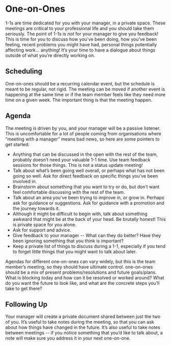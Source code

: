 # One-on-Ones

1-1s are time dedicated for you with your manager, in a private space. These meetings are critical to your professional life and you should take them seriously. The point of 1-1s is _not_ for your manager to give you feedback! This is time for you to discuss how you’ve been doing, how you’ve been feeling, recent problems you might have had, personal things potentially affecting work… anything! It’s your time to have a dialogue about things outside of what you’re directly working on.

## Scheduling

One-on-ones should be a recurring calendar event, but the schedule is meant to be regular, not rigid. The meeting can be moved if another event is happening at the same time or if the team member feels like they need more time on a given week. The important thing is that the meeting happen.

## Agenda

The meeting is driven by you, and your manager will be a passive listener. This is uncomfortable for a lot of people coming from organisations where “meeting with a manager” means bad news, so here are some pointers to get started:

- Anything that can be discussed in the open with the rest of the team, probably doesn’t need your valuable 1-1 time. Use team feedback sessions for those things. This is not a status update meeting!
- Talk about what’s been going well overall, or perhaps what has not been going so well. Ask for direct feedback on specific things you’ve been involved in.
- Brainstorm about something that you want to try or do, but don’t want feel comfortable discussing with the rest of the team.
- Talk about an area you’ve been trying to improve in, or grow in. Perhaps ask for guidance or suggestions. Ask for guidance with a promotion and the journey towards it. 
- Although it might be difficult to begin with, talk about something awkward that might be at the back of your head. Be brutally honest! This is private space for you alone. 
- Ask for support and advice.
- Give feedback to your manager -- What can they do better? Have they been ignoring something that you think is important? 
- Keep a private list of things to discuss during a 1-1, especially if you tend to forget little things that you might want to talk about later.

Agendas for different one-on-ones can vary widely, but this is the team member’s meeting, so they should have ultimate control. one-on-ones should be a mix of present problems/resolutions and future goals/plans. What is blocking today and how can it be resolved or worked around? What do you want the future to look like, and what are the concrete steps you’ll take to get there?

## Following Up

Your manager will create a private document shared between just the two of you. It’s useful to take notes during the meeting, so that you can ask about how things have changed in the future. It’s also useful to take notes between meetings -- if you notice something that you’d like to talk about, a note will make sure you address it in your next one-on-one.